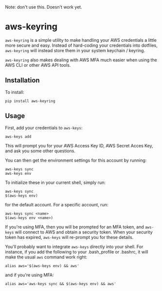Note: don't use this. Doesn't work yet.

# aws-keyring

`aws-keyring` is a simple utility to make handling your AWS credentials a little more secure and easy.  Instead of hard-coding your credentials into dotfiles, `aws-keyring` will instead store them in your system keychain / keyring.

`aws-keyring` also makes dealing with AWS MFA much easier when using the AWS CLI or other AWS API tools.

## Installation

To install:

    pip install aws-keyring

## Usage

First, add your credentials to `aws-keys`:

    aws-keys add

This will prompt you for your AWS Access Key ID, AWS Secret Acces Key, and ask you some other questions.

You can then get the environment settings for this account by running:

    aws-keys sync
    aws-keys env

To initialize these in your current shell, simply run:

    aws-keys sync
    $(aws-keys env)

for the default account.  For a specific account, run:

    aws-keys sync <name>
    $(aws-keys env <name>)

If you're using MFA, then you will be prompted for an MFA token, and `aws-keys` will connect to AWS and obtain a security token.  When your security token has expired, `aws-keys` will re-prompt you for these details.

You'll probably want to integrate `aws-keys` directly into your shell.  For instance, if you add the following to your .bash_profile or .bashrc, it will make the usual `aws` command work right:

    alias aws='$(aws-keys env) && aws'

and if you're using MFA:

    alias aws='aws-keys sync && $(aws-keys env) && aws'
